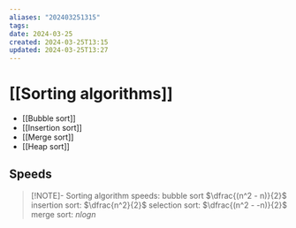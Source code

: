 ```yaml
---
aliases: "202403251315"
tags: 
date: 2024-03-25
created: 2024-03-25T13:15
updated: 2024-03-25T13:27
---
```

# [[Sorting algorithms]]
- [[Bubble sort]]
- [[Insertion sort]]
- [[Merge sort]]
- [[Heap sort]]



## Speeds
> [!NOTE]- Sorting algorithm speeds:
> bubble sort $\dfrac{(n^2 - n)}{2}$
> insertion sort: $\dfrac{n^2}{2}$
> selection sort: $\dfrac{(n^2 - -n)}{2}$
> merge sort: $nlogn$